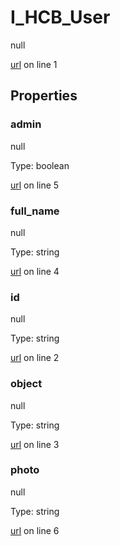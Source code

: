 # I_HCB_User

null 

[url](https://github.com/devramsean0/hcb.js/blob/4bedef3/src/api_schemas/user.ts#L1) on line 1  

## Properties
### admin

null 

Type: boolean  

[url](https://github.com/devramsean0/hcb.js/blob/4bedef3/src/api_schemas/user.ts#L5) on line 5  

### full_name

null 

Type: string  

[url](https://github.com/devramsean0/hcb.js/blob/4bedef3/src/api_schemas/user.ts#L4) on line 4  

### id

null 

Type: string  

[url](https://github.com/devramsean0/hcb.js/blob/4bedef3/src/api_schemas/user.ts#L2) on line 2  

### object

null 

Type: string  

[url](https://github.com/devramsean0/hcb.js/blob/4bedef3/src/api_schemas/user.ts#L3) on line 3  

### photo

null 

Type: string  

[url](https://github.com/devramsean0/hcb.js/blob/4bedef3/src/api_schemas/user.ts#L6) on line 6  
